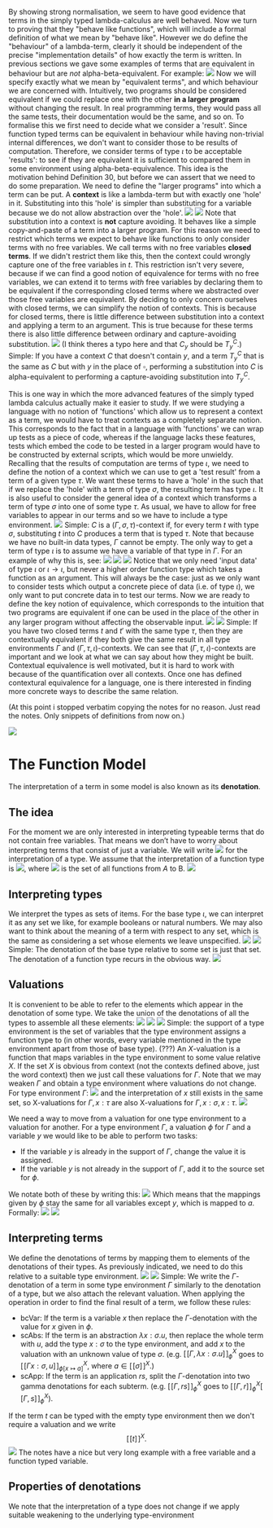 By showing strong normalisation, we seem to have good evidence that terms in the simply typed lambda-calculus are well behaved. Now we turn to proving that they "behave like functions", which will include a formal definition of what we mean by "behave like". However we do define the "behaviour" of a lambda-term, clearly it should be independent of the precise "implementation details" of how exactly the term is written.
In previous sections we gave some examples of terms that are equivalent in behaviour but are *not* alpha-beta-equivalent. For example:
![](Pasted%20image%2020231113111519.png)
Now we will specify exactly what we mean by "equivalent terms", and which behaviour we are concerned with. Intuitively, two programs should be considered equivalent if we could replace one with the other **in a larger program** without changing the result. In real programming terms, they would pass all the same tests, their documentation would be the same, and so on.
To formalise this we first need to decide what we consider a 'result'. Since function typed terms can be equivalent in behaviour while having non-trivial internal differences, we don't want to consider those to be results of computation. Therefore, we consider terms of type $\iota$ to be acceptable 'results': to see if they are equivalent it is sufficient to compared them in some environment using alpha-beta-equivalence. This idea is the motivation behind Definition 30, but before we can assert that we need to do some preparation.
We need to define the "larger programs" into which a term can be put. A **context** is like a lambda-term but with exactly one 'hole' in it. Substituting into this 'hole' is simpler than substituting for a variable because we do not allow abstraction over the 'hole'.
![](Pasted%20image%2020231113112413.png)
![](Pasted%20image%2020231113112455.png)
Note that substitution into a context is **not** capture avoiding. It behaves like a simple copy-and-paste of a term into a larger program. For this reason we need to restrict which terms we expect to behave like functions to only consider terms with no free variables. We call terms with no free variables **closed terms**. If we didn't restrict them like this, then the context could wrongly capture one of the free variables in $t$.
This restriction isn't very severe, because if we can find a good notion of equivalence for terms with no free variables, we can extend it to terms *with* free variables by declaring them to be equivalent if the corresponding closed terms where we abstracted over those free variables are equivalent.
By deciding to only concern ourselves with closed terms, we can simplify the notion of contexts. This is because for closed terms, there is little difference between substitution into a context and applying a term to an argument. This is true because for these terms there is also little difference between ordinary and capture-avoiding substitution.
![](Pasted%20image%2020231113114927.png)
(I think theres a typo here and that $C_y$ should be $T^C_y$.)
Simple: If you have a context $C$ that doesn't contain $y$, and a term $T^C_y$ that is the same as $C$ but with $y$ in the place of $\square$, performing a substitution into $C$ is alpha-equivalent to performing a capture-avoiding substitution into $T^C_y$. 

This is one way in which the more advanced features of the simply typed lambda calculus actually make it easier to study. If we were studying a language with no notion of 'functions' which allow us to represent a context as a term, we would have to treat contexts as a completely separate notion. This corresponds to the fact that in a language with 'functions' we can wrap up tests as a piece of code, whereas if the language lacks these features, tests which embed the code to be tested in a larger program would have to be constructed by external scripts, which would be more unwieldy.
Recalling that the results of computation are terms of type $\iota$, we need to define the notion of a context which we can use to get a 'test result' from a term of a given type $\tau$. We want these terms to have a 'hole' in the such that if we replace the 'hole' with a term of type $\sigma$, the resulting term has type $\iota$. It is also useful to consider the general idea of a context which transforms a term of type $\sigma$ into one of some type $\tau$. As usual, we have to allow for free variables to appear in our terms and so we have to include a type environment.
![](Pasted%20image%2020231113134158.png)
Simple: $C$ is a $(\Gamma,\sigma,\tau)$-context if, for every term $t$ with type $\sigma$, substituting $t$ into $C$ produces a term that is typed $\tau$.
Note that because we have no built-in data types, $\Gamma$ cannot be empty. The only way to get a term of type $\iota$ is to assume we have a variable of that type in $\Gamma$. For an example of why this is, see:
![](Pasted%20image%2020231113135202.png)
![](Pasted%20image%2020231113135329.png)
![](Pasted%20image%2020231113135550.png)
Notice that we only need 'input data' of type $\iota$ or $\iota \rightarrow \iota$, but never a higher order function type which takes a function as an argument. This will always be the case: just as we only want to consider tests which output a concrete piece of data (i.e. of type $\iota$), we only want to put concrete data in to test our terms.
Now we are ready to define the key notion of equivalence, which corresponds to the intuition that two programs are equivalent if one can be used in the place of the other in any larger program without affecting the observable input.
![](Pasted%20image%2020231113135923.png)
![](Pasted%20image%2020231113135931.png)
Simple: If you have two closed terms $t$ and $t'$ with the same type $\tau$, then they are contextually equivalent if they both give the same result in all type environments $\Gamma$ and $(\Gamma,\tau,\iota)$-contexts.
We can see that $(\Gamma, \tau, \iota)$-contexts are important and we look at what we can say about how they might be built.
Contextual equivalence is well motivated, but it is hard to work with because of the quantification over all contexts. Once one has defined contextural equivalence for a language, one is there interested in finding more concrete ways to describe the same relation. 

(At this point i stopped verbatim copying the notes for no reason. Just read the notes. Only snippets of definitions from now on.)

![](Pasted%20image%2020231113140850.png)
# The Function Model
The interpretation of a term in some model is also known as its **denotation**.
## The idea
For the moment we are only interested in interpreting typeable terms that do not contain free variables. That means we don’t have to worry about interpreting terms that consist of just a variable.
We will write ![](Pasted%20image%2020231113141535.png) for the interpretation of a type. We assume that the interpretation of a function type is ![](Pasted%20image%2020231113141559.png), where ![](Pasted%20image%2020231113141626.png) is the set of all functions from $A$ to B. 
![](Pasted%20image%2020231113141931.png)
## Interpreting types
We interpret the types as sets of items. For the base type $\iota$, we can interpret it as any set we like, for example booleans or natural numbers. We may also want to think about the meaning of a term with respect to any set, which is the same as considering a set whose elements we leave unspecified.
![](Pasted%20image%2020231113142159.png)
![](Pasted%20image%2020231113142211.png)
Simple: The denotation of the base type relative to some set is just that set. The denotation of a function type recurs in the obvious way.
![](Pasted%20image%2020231113142625.png)
## Valuations
It is convenient to be able to refer to the elements which appear in the denotation of some type. We take the union of the denotations of all the types to assemble all these elements:
![](Pasted%20image%2020231113145705.png)
![](Pasted%20image%2020231113150147.png)
![](Pasted%20image%2020231113150715.png)
Simple: the support of a type environment is the set of variables that the type environment assigns a function type to (in other words, every variable mentioned in the type environment apart from those of base type). (???)
An $X$-valuation is a function that maps variables in the type environment to some value relative $X$.
If the set $X$ is obvious from context (not the contexts defined above, just the word context) then we just call these valuations for $\Gamma$.
Note that we may weaken $\Gamma$ and obtain a type environment where valuations do not change. For type environment $\Gamma$:
![](Pasted%20image%2020231113152528.png)
and the interpretation of $x$ still exists in the same set, so X-valuations for $\Gamma,x:\tau$ are also X-valuations for $\Gamma,x:\sigma,x:\tau$.
![](Pasted%20image%2020231113152706.png)

We need a way to move from a valuation for one type environment to a valuation for another. For a type environment $\Gamma$, a valuation $\phi$ for $\Gamma$ and a variable $y$ we would like to be able to perform two tasks:
- If the variable $y$ is already in the support of $\Gamma$, change the value it is assigned.
- If the variable $y$ is not already in the support of $\Gamma$, add it to the source set for $\phi$.

We notate both of these by writing this:
![](Pasted%20image%2020231113153306.png)
Which means that the mappings given by $\phi$ stay the same for all variables except $y$, which is mapped to $a$. Formally:
![](Pasted%20image%2020231113153344.png)
![](Pasted%20image%2020231113153429.png)
## Interpreting terms
We define the denotations of terms by mapping them to elements of the denotations of their types. As previously indicated, we need to do this relative to a suitable type environment. 
![](Pasted%20image%2020231115101555.png)
![](Pasted%20image%2020231115101602.png)
Simple: We write the $\Gamma$-denotation of a term in some type environment $\Gamma$ similarly to the denotation of a type, but we also attach the relevant valuation. 
When applying the operation in order to find the final result of a term, we follow these rules:
- bcVar: If the term is a variable $x$ then replace the $\Gamma$-denotation with the value for $x$ given in $\phi$.
- scAbs: If the term is an abstraction $\lambda x:\sigma.u$, then replace the whole term with $u$, add the type $x:\sigma$ to the type environment, and add $x$ to the valuation with an unknown value of type $\sigma$. (e.g. $[\![ \Gamma, \lambda x:\sigma.u ]\!]^{X}_\phi$ goes to $[\![ \Gamma x:\sigma, u ]\!]^{X}_{\phi[x \mapsto a]}$, where $a \in [\![ \sigma ]\!]^X$.)
- scApp: If the term is an application $rs$, split the $\Gamma$-denotation into two gamma denotations for each subterm. (e.g. $[\![ \Gamma, rs ]\!]^{X}_\phi$ goes to $[\![ \Gamma, r ]\!]^{X}_\phi[\![ \Gamma, s ]\!]^{X}_\phi$).

If the term $t$ can be typed with the empty type environment then we don't require a valuation and we write $$[\![t]\!]^X.$$
![](Pasted%20image%2020231115103426.png)
The notes have a nice but very long example with a free variable and a function typed variable.

## Properties of denotations
We note that the interpretation of a type does not change if we apply suitable weakening to the underlying type-environment